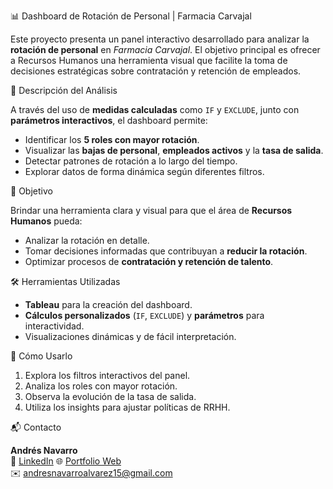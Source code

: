 📊 Dashboard de Rotación de Personal | Farmacia Carvajal

Este proyecto presenta un panel interactivo desarrollado para analizar la **rotación de personal** en *Farmacia Carvajal*. El objetivo principal es ofrecer a Recursos Humanos una herramienta visual que facilite la toma de decisiones estratégicas sobre contratación y retención de empleados.

🧠 Descripción del Análisis

A través del uso de **medidas calculadas** como `IF` y `EXCLUDE`, junto con **parámetros interactivos**, el dashboard permite:

- Identificar los **5 roles con mayor rotación**.
- Visualizar las **bajas de personal**, **empleados activos** y la **tasa de salida**.
- Detectar patrones de rotación a lo largo del tiempo.
- Explorar datos de forma dinámica según diferentes filtros.

🎯 Objetivo

Brindar una herramienta clara y visual para que el área de **Recursos Humanos** pueda:

- Analizar la rotación en detalle.
- Tomar decisiones informadas que contribuyan a **reducir la rotación**.
- Optimizar procesos de **contratación y retención de talento**.

🛠️ Herramientas Utilizadas

- **Tableau** para la creación del dashboard.
- **Cálculos personalizados** (`IF`, `EXCLUDE`) y **parámetros** para interactividad.
- Visualizaciones dinámicas y de fácil interpretación.

🚀 Cómo Usarlo

1. Explora los filtros interactivos del panel.
2. Analiza los roles con mayor rotación.
3. Observa la evolución de la tasa de salida.
4. Utiliza los insights para ajustar políticas de RRHH.

📬 Contacto

**Andrés Navarro**  
🔗 [LinkedIn](https://www.linkedin.com/in/andr%C3%A9s-navarro77/)
🌐 [Portfolio Web](https://andres-navarro-portfolio.netlify.app/)    
✉️ andresnavarroalvarez15@gmail.com
